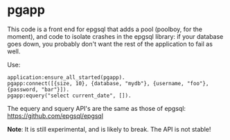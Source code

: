 pgapp
=====

This code is a front end for epgsql that adds a pool (poolboy, for the
moment), and code to isolate crashes in the epgsql library: if your
database goes down, you probably don't want the rest of the
application to fail as well.

Use:

    application:ensure_all_started(pgapp).
    pgapp:connect([{size, 10}, {database, "mydb"}, {username, "foo"}, {password, "bar"}]).
    pgapp:equery("select current_date", []).

The equery and squery API's are the same as those of epgsql: https://github.com/epgsql/epgsql

**Note**: It is still experimental, and is likely to break.  The API
is not stable!
